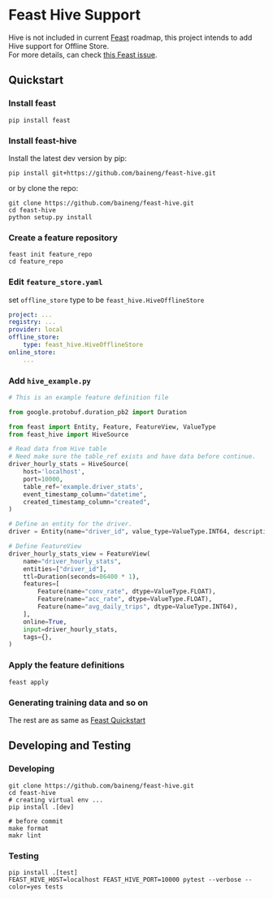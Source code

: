 # Feast Hive Support

Hive is not included in current [Feast](https://github.com/feast-dev/feast) roadmap, this project intends to add Hive support for Offline Store.  
For more details, can check [this Feast issue](https://github.com/feast-dev/feast/issues/1686). 

## Quickstart

### Install feast

```shell
pip install feast
```

### Install feast-hive

Install the latest dev version by pip:

```shell
pip install git+https://github.com/baineng/feast-hive.git 
```

or by clone the repo:

```shell
git clone https://github.com/baineng/feast-hive.git
cd feast-hive
python setup.py install
```

### Create a feature repository

```shell
feast init feature_repo
cd feature_repo
```

### Edit `feature_store.yaml`

set `offline_store` type to be `feast_hive.HiveOfflineStore`

```yaml
project: ...
registry: ...
provider: local
offline_store:
    type: feast_hive.HiveOfflineStore
online_store:
    ...
```

### Add `hive_example.py`

```python
# This is an example feature definition file

from google.protobuf.duration_pb2 import Duration

from feast import Entity, Feature, FeatureView, ValueType
from feast_hive import HiveSource

# Read data from Hive table
# Need make sure the table_ref exists and have data before continue.
driver_hourly_stats = HiveSource(
    host='localhost',
    port=10000,
    table_ref='example.driver_stats',
    event_timestamp_column="datetime",
    created_timestamp_column="created",
)

# Define an entity for the driver.
driver = Entity(name="driver_id", value_type=ValueType.INT64, description="driver id",)

# Define FeatureView
driver_hourly_stats_view = FeatureView(
    name="driver_hourly_stats",
    entities=["driver_id"],
    ttl=Duration(seconds=86400 * 1),
    features=[
        Feature(name="conv_rate", dtype=ValueType.FLOAT),
        Feature(name="acc_rate", dtype=ValueType.FLOAT),
        Feature(name="avg_daily_trips", dtype=ValueType.INT64),
    ],
    online=True,
    input=driver_hourly_stats,
    tags={},
)
```

### Apply the feature definitions

```shell
feast apply
```

### Generating training data and so on

The rest are as same as [Feast Quickstart](https://docs.feast.dev/quickstart#generating-training-data)

## Developing and Testing

### Developing

```shell
git clone https://github.com/baineng/feast-hive.git
cd feast-hive
# creating virtual env ...
pip install .[dev]

# before commit
make format
makr lint
```

### Testing

```shell
pip install .[test]
FEAST_HIVE_HOST=localhost FEAST_HIVE_PORT=10000 pytest --verbose --color=yes tests
```